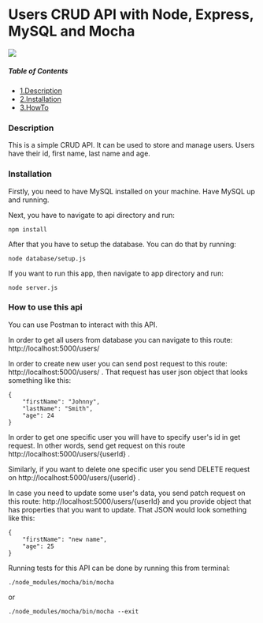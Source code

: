 <h1>Users CRUD API with Node, Express, MySQL and Mocha</h1>
<img src="https://img.shields.io/badge/License-MIT-blue.svg" />

##### Table of Contents  
- [1.Description](#description)  
- [2.Installation](#instalation)
- [3.HowTo](#HowTo)


<a name="description"/>
<h3>Description</h3>

<p>This is a simple CRUD API. It can be used to store and manage users. Users have their id, first name, last name and age.</p>

<a name="instalation"/>
<h3>Installation</h3>

<p>Firstly, you need to have MySQL installed on your machine. Have MySQL up and running.</p>
<p>Next, you have to navigate to api directory and run:</p>

```
npm install
```

<p>After that you have to setup the database. You can do that by running:</p>

```
node database/setup.js
```

<p>If you want to run this app, then navigate to app directory and run:</p>

```
node server.js
```

<a name="HowTo"></a>
<h3>How to use this api</h3>

<p>You can use Postman to interact with this API.</p>

<p>In order to get all users from database you can navigate to this route: http://localhost:5000/users/</p>

<p>In order to create new user you can send post request to this route: http://localhost:5000/users/ . That request has user json object that looks something like this:</p>

```
{
    "firstName": "Johnny",
    "lastName": "Smith",
    "age": 24
}
```

<p>In order to get one specific user you will have to specify user's id in get request. In other words, send get request on this route http://localhost:5000/users/{userId} .</p>

<p>Similarly, if you want to delete one specific user you send DELETE request on http://localhost:5000/users/{userId} .</p>

<p>In case you need to update some user's data, you send patch request on this route: http://localhost:5000/users/{userId} and you provide object that has properties that you want to update. That JSON would look something like this: </p>

```
{
    "firstName": "new name",
    "age": 25
}
```

<p>Running tests for this API can be done by running this from terminal: </p>

```
./node_modules/mocha/bin/mocha
```
<p>or</p>

```
./node_modules/mocha/bin/mocha --exit
```
